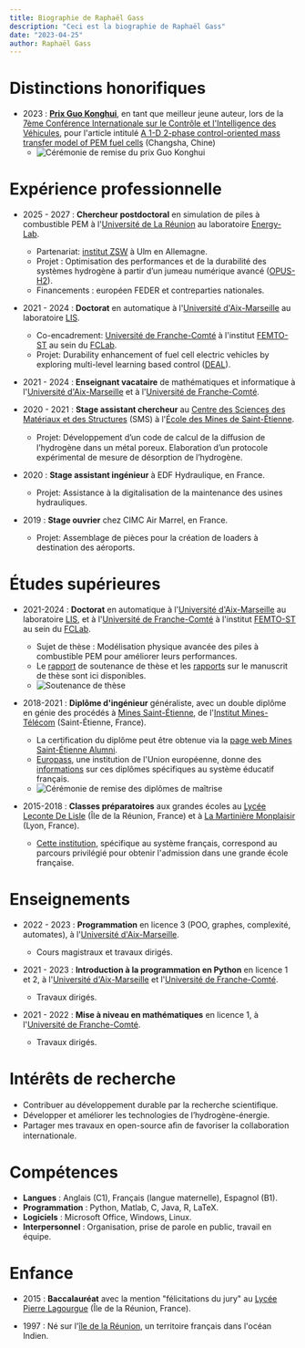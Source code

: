 ```yaml
---
title: Biographie de Raphaël Gass
description: "Ceci est la biographie de Raphaël Gass"
date: "2023-04-25"
author: Raphaël Gass
---
```


# Distinctions honorifiques

- 2023 : **[Prix Guo Konghui](https://gassraphael.github.io/resources/Guo_Konghui_award.pdf)**, en tant que meilleur jeune auteur, lors de la [7ème Conférence Internationale sur le Contrôle et l'Intelligence des Véhicules](http://www.ascl.jlu.edu.cn/vci/cvci2023.htm), pour l'article intitulé [A 1-D 2-phase control-oriented mass transfer model of PEM fuel cells](https://ieeexplore.ieee.org/document/10397331) (Changsha, Chine)
	- ![Cérémonie de remise du prix Guo Konghui](https://gassraphael.github.io/resources/Guo_Konghui_award_ceremony.jpg)
	
# Expérience professionnelle

- 2025 - 2027 : **Chercheur postdoctoral** en simulation de piles à combustible PEM à l'[Université de La Réunion](https://www.univ-reunion.fr/) au laboratoire [Energy-Lab](https://www.energylab.re/).  
   - Partenariat: [institut ZSW](https://www.zsw-bw.de/) à Ulm en Allemagne. 
   - Projet : Optimisation des performances et de la durabilité des systèmes hydrogène à partir
d’un jumeau numérique avancé ([OPUS-H2](https://www.energylab.re/projets/projets-en-cours/opus-h2/)).
   - Financements : européen FEDER et contreparties nationales.
  
- 2021 - 2024 : **Doctorat** en automatique à l'[Université d'Aix-Marseille](https://www.univ-amu.fr/) au laboratoire [LIS](https://www.lis-lab.fr/).
	- Co-encadrement: [Université de Franche-Comté](https://www.univ-fcomte.fr/) à l'institut [FEMTO-ST](https://www.femto-st.fr/en) au sein du [FCLab](https://www.fclab.fr/).
	- Projet: Durability enhancement of fuel cell electric vehicles by exploring multi-level learning based control ([DEAL](https://deal.lis-lab.fr/)).
    
- 2021 - 2024 : **Enseignant vacataire** de mathématiques et informatique à l'[Université d'Aix-Marseille](https://www.univ-amu.fr/) et à l'[Université de Franche-Comté](https://www.univ-fcomte.fr/).

- 2020 - 2021 : **Stage assistant chercheur** au [Centre des Sciences des Matériaux et des Structures](https://www.mines-stetienne.fr/recherche/centres-et-departements/sciences-des-materiaux-et-des-structures/) (SMS) à l'[École des Mines de Saint-Étienne](https://www.mines-stetienne.fr/).
	- Projet: Développement d’un code de calcul de la diﬀusion de l’hydrogène dans un métal poreux. Elaboration d’un protocole expérimental de mesure de désorption de l’hydrogène.

- 2020 : **Stage assistant ingénieur** à EDF Hydraulique, en France.
	- Projet: Assistance à la digitalisation de la maintenance des usines hydrauliques.

- 2019 : **Stage ouvrier** chez CIMC Air Marrel, en France.
	- Projet: Assemblage de pièces pour la création de loaders à destination des aéroports.

# Études supérieures

- 2021-2024 : **Doctorat** en automatique à l'[Université d'Aix-Marseille](https://www.univ-amu.fr/) au laboratoire [LIS](https://www.lis-lab.fr/), et à l'[Université de Franche-Comté](https://www.univ-fcomte.fr/) à l'institut [FEMTO-ST](https://www.femto-st.fr/en) au sein du [FCLab](https://www.fclab.fr/).
	- Sujet de thèse : Modélisation physique avancée des piles à combustible PEM pour améliorer leurs performances.
	- Le [rapport](https://gassraphael.github.io/resources/Defense_report.pdf) de soutenance de thèse et les [rapports](https://gassraphael.github.io/resources/Merged_reports.pdf) sur le manuscrit de thèse sont ici disponibles.
	- ![Soutenance de thèse](https://gassraphael.github.io/resources/Thesis_defense.jpg)

- 2018-2021 : **Diplôme d'ingénieur** généraliste, avec un double diplôme en génie des procédés à [Mines Saint-Étienne](https://www.mines-stetienne.fr/), de l'[Institut Mines-Télécom](https://www.imt.fr/) (Saint-Étienne, France).
	- La certification du diplôme peut être obtenue via la [page web Mines Saint-Étienne Alumni](https://mines-saint-etienne.org/fr/addressbook/fullsearch/index).
	- [Europass](https://europass.europa.eu/fr), une institution de l'Union européenne, donne des [informations](https://gassraphael.github.io/resources/Europass_informations.pdf) sur ces diplômes spécifiques au système éducatif français.
	- ![Cérémonie de remise des diplômes de maîtrise](https://gassraphael.github.io/resources/Master_degree_ceremony.JPG)
	
- 2015-2018 : **Classes préparatoires** aux grandes écoles au [Lycée Leconte De Lisle](https://etab.ac-reunion.fr/lyc-leconte-de-lisle/) (Île de la Réunion, France) et à [La Martinière Monplaisir](https://martiniere-monplaisir.ent.auvergnerhonealpes.fr/) (Lyon, France).
	- [Cette institution](https://en.wikipedia.org/wiki/Classe_pr%C3%A9paratoire_aux_grandes_%C3%A9coles), spécifique au système français, correspond au parcours privilégié pour obtenir l'admission dans une grande école française.
	
# Enseignements

- 2022 - 2023 : **Programmation** en licence 3 (POO, graphes, complexité, automates), à l'[Université d'Aix-Marseille](https://www.univ-amu.fr/). 
	- Cours magistraux et travaux dirigés.

- 2021 - 2023 : **Introduction à la programmation en Python** en licence 1 et 2, à l'[Université d'Aix-Marseille](https://www.univ-amu.fr/) et l'[Université de Franche-Comté](https://www.univ-fcomte.fr/). 
	- Travaux dirigés.

- 2021 - 2022 : **Mise à niveau en mathématiques** en licence 1, à l'[Université de Franche-Comté](https://www.univ-fcomte.fr/). 
	- Travaux dirigés.

# Intérêts de recherche

- Contribuer au développement durable par la recherche scientiﬁque.
- Développer et améliorer les technologies de l’hydrogène-énergie.
- Partager mes travaux en open-source aﬁn de favoriser la collaboration internationale.

# Compétences

- **Langues** : Anglais (C1), Français (langue maternelle), Espagnol (B1).
- **Programmation** : Python, Matlab, C, Java, R, LaTeX.
- **Logiciels** : Microsoft Office, Windows, Linux.
- **Interpersonnel** : Organisation, prise de parole en public, travail en équipe.

# Enfance

- 2015 : **Baccalauréat** avec la mention "félicitations du jury" au [Lycée Pierre Lagourgue](https://etab.ac-reunion.fr/lyc-pierre-lagourgue/) (Île de la Réunion, France).

- 1997 : Né sur l'[île de la Réunion](https://en.wikipedia.org/wiki/R%C3%A9union), un territoire français dans l'océan Indien.
```
